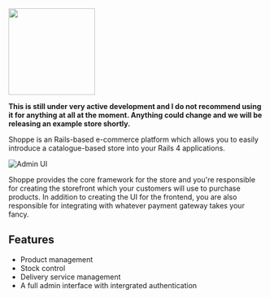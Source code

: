 <img src="http://s.adamcooke.io/j5Pia.png" width="170">

**This is still under very active development and I do not recommend using it
for anything at all at the moment. Anything could change and we will be releasing
an example store shortly.**

Shoppe is an Rails-based e-commerce platform which allows you to easily introduce a
catalogue-based store into your Rails 4 applications. 

![Admin UI](http://s.adamcooke.io/17skG.png)

Shoppe provides the core framework for the store and you're responsible for creating
the storefront which your customers will use to purchase products. In addition to
creating the UI for the frontend, you are also responsible for integrating with whatever
payment gateway takes your fancy.

## Features

* Product management
* Stock control
* Delivery service management
* A full admin interface with intergrated authentication

